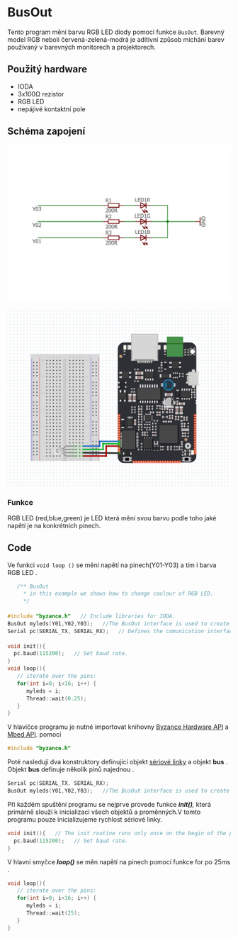 # BusOut

Tento program mění barvu RGB LED diody pomocí funkce `BusOut`. Barevný model RGB neboli červená-zelená-modrá je aditivní způsob míchání barev používaný v barevných monitorech a projektorech.

## Použitý hardware

* IODA
* 3x100Ω rezistor
* RGB LED
* nepájivé kontaktní pole

## Schéma zapojení 

![](../../../.gitbook/assets/analogread-page-001%20%281%29.jpg)

![](../../../.gitbook/assets/busout-frit.PNG)

### Funkce 

RGB LED \(red,blue,green\) je LED která mění svou barvu podle toho jaké napětí je na konkrétních pinech.

## Code

Ve funkci `void loop ()` se mění napětí na pinech\(Y01-Y03\) a tím i barva RGB LED .

```cpp
   /** BusOut 
     * in this example we shows how to change coulour of RGB LED.
     */

#include "byzance.h"   // Include libraries for IODA.
BusOut myleds(Y01,Y02,Y03);   //The BusOut interface is used to create a number of DigitalOut pins that can be written as one value.
Serial pc(SERIAL_TX, SERIAL_RX);   // Defines the comunication interface if the serial line , SPI, CAN is needen in the program.

void init(){
  pc.baud(115200);   // Set baud rate.
}
void loop(){
   // iterate over the pins:
   for(int i=0; i<16; i++) {
      myleds = i;
      Thread::wait(0.25);
   }
}
```



V hlavičce programu je nutné importovat knihovny [Byzance Hardware API](../../programovani-hw/byzance-api/) a [Mbed API](../../programovani-hw/mbed-api/). pomocí

```cpp
#include "byzance.h"
```

Poté nasledují dva konstruktory definující objekt [sériové linky](../komunikace-po-seriove-lince-uart-s-pc/) a objekt **bus** .  
Objekt **bus** definuje několik pinů najednou .

```cpp
Serial pc(SERIAL_TX, SERIAL_RX); 
BusOut myleds(Y01,Y02,Y03);   //The BusOut interface is used to create a number of DigitalOut pins that can be written as one value.
```

Při každém spuštění programu se nejprve provede funkce _**init\(\)**,_ která primárně slouží k inicializaci všech objektů a proměnných.V tomto programu pouze inicializujeme rychlost sériové linky.

```cpp
void init(){   // The init routine runs only once on the begin of the program
  pc.baud(115200);   // Set baud rate.
}
```

V hlavní smyčce _**loop\(\)**_ se měn napětí na pinech pomocí funkce for po 25ms .

```cpp
void loop(){
   // iterate over the pins:
   for(int i=0; i<16; i++) {
      myleds = i;
      Thread::wait(25);
   }
}
```

